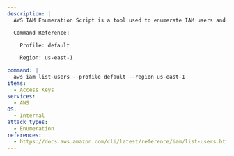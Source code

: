 ```yaml
---
description: |
  AWS IAM Enumeration Script is a tool used to enumerate IAM users and roles in an AWS environment. This script can list all IAM users, roles, groups, and policies, providing insight into the permissions and configurations within the AWS account.

  Command Reference:

  	Profile: default

  	Region: us-east-1

command: |
  aws iam list-users --profile default --region us-east-1
items:
  - Access Keys
services:
  - AWS
OS:
  - Internal
attack_types:
  - Enumeration
references:
  - https://docs.aws.amazon.com/cli/latest/reference/iam/list-users.html
---
```

